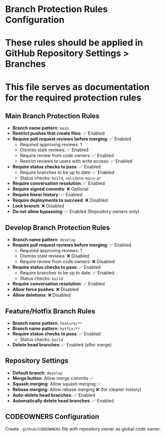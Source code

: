 # Branch Protection Rules Configuration
# 
# These rules should be applied in GitHub Repository Settings > Branches
# This file serves as documentation for the required protection rules

## Main Branch Protection Rules
- **Branch name pattern**: `main`
- **Restrict pushes that create files**: ✅ Enabled
- **Require pull request reviews before merging**: ✅ Enabled
  - Required approving reviews: 1
  - Dismiss stale reviews: ✅ Enabled
  - Require review from code owners: ✅ Enabled
  - Restrict reviews to users with write access: ✅ Enabled
- **Require status checks to pass**: ✅ Enabled
  - Require branches to be up to date: ✅ Enabled
  - Status checks: `build`, `validate-main-pr`
- **Require conversation resolution**: ✅ Enabled
- **Require signed commits**: ❌ Optional
- **Require linear history**: ✅ Enabled
- **Require deployments to succeed**: ❌ Disabled
- **Lock branch**: ❌ Disabled
- **Do not allow bypassing**: ✅ Enabled (Repository owners only)

## Develop Branch Protection Rules
- **Branch name pattern**: `develop`
- **Require pull request reviews before merging**: ✅ Enabled
  - Required approving reviews: 1
  - Dismiss stale reviews: ❌ Disabled
  - Require review from code owners: ❌ Disabled
- **Require status checks to pass**: ✅ Enabled
  - Require branches to be up to date: ✅ Enabled
  - Status checks: `build`
- **Require conversation resolution**: ✅ Enabled
- **Allow force pushes**: ❌ Disabled
- **Allow deletions**: ❌ Disabled

## Feature/Hotfix Branch Rules
- **Branch name pattern**: `feature/**`
- **Branch name pattern**: `hotfix/**`
- **Require status checks to pass**: ✅ Enabled
  - Status checks: `build`
- **Delete head branches**: ✅ Enabled (after merge)

## Repository Settings
- **Default branch**: `develop`
- **Merge button**: Allow merge commits ✅
- **Squash merging**: Allow squash merging ✅
- **Rebase merging**: Allow rebase merging ❌ (for cleaner history)
- **Auto-delete head branches**: ✅ Enabled
- **Automatically delete head branches**: ✅ Enabled

## CODEOWNERS Configuration
Create `.github/CODEOWNERS` file with repository owner as global code owner.
